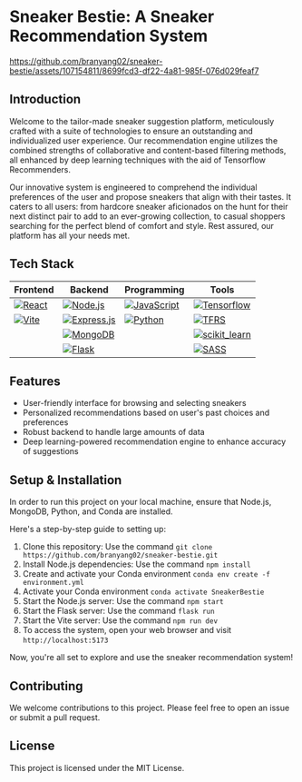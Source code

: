 # Sneaker Bestie: A Sneaker Recommendation System

https://github.com/branyang02/sneaker-bestie/assets/107154811/8699fcd3-df22-4a81-985f-076d029feaf7

## Introduction

Welcome to the tailor-made sneaker suggestion platform, meticulously crafted with a suite of technologies to ensure an outstanding and individualized user experience. Our recommendation engine utilizes the combined strengths of collaborative and content-based filtering methods, all enhanced by deep learning techniques with the aid of Tensorflow Recommenders.

Our innovative system is engineered to comprehend the individual preferences of the user and propose sneakers that align with their tastes. It caters to all users: from hardcore sneaker aficionados on the hunt for their next distinct pair to add to an ever-growing collection, to casual shoppers searching for the perfect blend of comfort and style. Rest assured, our platform has all your needs met.

## Tech Stack

| Frontend                                                                                                                    | Backend                                                                                                                                           | Programming                                                                                                                                       | Tools                                                                                                                                                                 |
| --------------------------------------------------------------------------------------------------------------------------- | ------------------------------------------------------------------------------------------------------------------------------------------------- | ------------------------------------------------------------------------------------------------------------------------------------------------- | --------------------------------------------------------------------------------------------------------------------------------------------------------------------- |
| [![React](https://img.shields.io/badge/React-20232A?style=for-the-badge&logo=react&logoColor=61DAFB)](https://reactjs.org/) | [![Node.js](https://img.shields.io/badge/Node%20js-339933?style=for-the-badge&logo=nodedotjs&logoColor=white)](https://nodejs.org/en)             | [![JavaScript](https://img.shields.io/badge/JavaScript-323330?style=for-the-badge&logo=javascript&logoColor=F7DF1E)](https://www.javascript.com/) | [![Tensorflow](https://img.shields.io/badge/TensorFlow-FF6F00?style=for-the-badge&logo=TensorFlow&logoColor=white)](https://www.tensorflow.org/)                      |
| [![Vite](https://img.shields.io/badge/Vite-B73BFE?style=for-the-badge&logo=vite&logoColor=FFD62E)](https://vitejs.dev/)     | [![Express.js](https://img.shields.io/badge/Express%20js-000000?style=for-the-badge&logo=express&logoColor=white)](https://expressjs.com/)        | [![Python](https://img.shields.io/badge/Python-FFD43B?style=for-the-badge&logo=python&logoColor=blue)](https://www.python.org/)                   | [![TFRS](https://img.shields.io/badge/TFRS-FF6F00?style=for-the-badge&logo=TensorFlow&logoColor=white)](https://www.tensorflow.org/recommenders)                      |
|                                                                                                                             | [![MongoDB](https://img.shields.io/badge/MongoDB-4EA94B?style=for-the-badge&logo=mongodb&logoColor=white)](https://www.mongodb.com/)              |                                                                                                                                                   | [![scikit_learn](https://img.shields.io/badge/scikit_learn-F7931E?style=for-the-badge&logo=scikit-learn&logoColor=white)](https://scikit-learn.org/stable/index.html) |
|                                                                                                                             | [![Flask](https://img.shields.io/badge/Flask-000000?style=for-the-badge&logo=flask&logoColor=white)](https://flask.palletsprojects.com/en/2.3.x/) |  | [![SASS](https://img.shields.io/badge/SASS-hotpink.svg?style=for-the-badge&logo=SASS&logoColor=white)](https://sass-lang.com/guide/)|

<!-- [![React](https://img.shields.io/badge/React-20232A?style=for-the-badge&logo=react&logoColor=61DAFB)](https://reactjs.org/) -->
<!-- [![Vite](https://img.shields.io/badge/Vite-B73BFE?style=for-the-badge&logo=vite&logoColor=FFD62E)](https://vitejs.dev/) -->
<!-- [![Node.js](https://img.shields.io/badge/Node%20js-339933?style=for-the-badge&logo=nodedotjs&logoColor=white)](https://nodejs.org/en) -->
<!-- [![Express.js](https://img.shields.io/badge/Express%20js-000000?style=for-the-badge&logo=express&logoColor=white)](https://expressjs.com/) -->
<!-- [![MongoDB](https://img.shields.io/badge/MongoDB-4EA94B?style=for-the-badge&logo=mongodb&logoColor=white)](https://www.mongodb.com/) -->
<!-- [![Flask](https://img.shields.io/badge/Flask-000000?style=for-the-badge&logo=flask&logoColor=white)](https://flask.palletsprojects.com/en/2.3.x/) -->

<!--
- [Node.js](https://nodejs.org/en/) and [Express.js](https://expressjs.com/) for the backend
- [MongoDB](https://www.mongodb.com/) as the database
- [Flask](https://flask.palletsprojects.com/) and [PyTorch](https://pytorch.org/) for creating the deep learning-based recommendation system
- [ChatGPT](https://openai.com/research/chatgpt) for generating human-like text suggestions -->

## Features

- User-friendly interface for browsing and selecting sneakers
- Personalized recommendations based on user's past choices and preferences
- Robust backend to handle large amounts of data
- Deep learning-powered recommendation engine to enhance accuracy of suggestions

## Setup & Installation

In order to run this project on your local machine, ensure that Node.js, MongoDB, Python, and Conda are installed.

Here's a step-by-step guide to setting up:

1. Clone this repository: Use the command `git clone https://github.com/branyang02/sneaker-bestie.git`
2. Install Node.js dependencies: Use the command `npm install`
3. Create and activate your Conda environment `conda env create -f environment.yml`
4. Activate your Conda environment `conda activate SneakerBestie`
5. Start the Node.js server: Use the command `npm start`
6. Start the Flask server: Use the command `flask run`
7. Start the Vite server: Use the command `npm run dev`
8. To access the system, open your web browser and visit `http://localhost:5173`

Now, you're all set to explore and use the sneaker recommendation system!


## Contributing

We welcome contributions to this project. Please feel free to open an issue or submit a pull request.

## License

This project is licensed under the MIT License.
